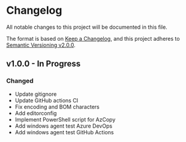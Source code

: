 # Changelog

All notable changes to this project will be documented in this file.

The format is based on [Keep a Changelog](https://keepachangelog.com/en/1.0.0/),
and this project adheres to [Semantic Versioning v2.0.0](https://semver.org/spec/v2.0.0.html).

## v1.0.0 - In Progress

### Changed

- Update gitignore
- Update GitHub actions CI
- Fix encoding and BOM characters
- Add editorconfig
- Implement PowerShell script for AzCopy
- Add windows agent test Azure DevOps
- Add windows agent test GitHub Actions
